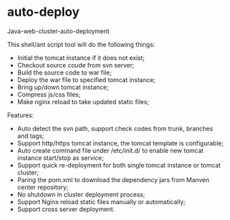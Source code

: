 auto-deploy
===========

Java-web-cluster-auto-deployment

This shell/ant script tool will do the following things:
<p>
    <ul>
      <li>Initial the tomcat instance if it does not exist;</li>
      <li>Checkout source coude from svn server;</li>
      <li>Build the source code to war file;</li>
      <li>Deploy the war file to specified tomcat instance;</li>
      <li>Bring up/down tomcat instance;</li>
      <li>Compress js/css files;</li>
      <li>Make nginx reload to take updated static files;</li>
    </ul>
</p>


Features:

<p>
    <ul>
      <li>Auto detect the svn path, support check codes from trunk, branches and tags;</li>
      <li>Support http/https tomcat instance, the tomcat template is configurable;</li>
      <li>Auto create command file under /etc/init.d/ to enable new tomcat instance start/stop as service;</li>
      <li>Support quick re-deployment for both single tomcat instance or tomcat cluster;</li>
      <li>Paring the pom.xml to download the dependency jars from Manven center repository;</li>
      <li>No shutdown in cluster deployment process;</li>
      <li>Support Nginx reload static files manually or automatically;</li>
      <li>Support cross server deployment.</li>
    </ul>
</p>
